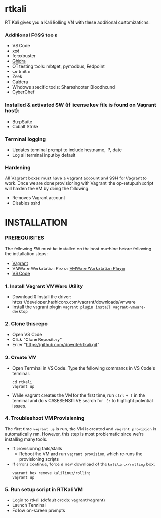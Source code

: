 # rtkali
RT Kali gives you a Kali Rolling VM with these additional customizations:

### Additional FOSS tools
  - VS Code
  - xxd
  - feroxbuster
  - [Ghidra](https://github.com/NationalSecurityAgency/ghidra)
  - OT testing tools: mbtget, pymodbus, Redpoint
  - certmitm
  - Zeek
  - Caldera
  - Windows specific tools: Sharpshooter, Bloodhound
  - CyberChef
  
### Installed & activated SW (if license key file is found on Vagrant host):
  - BurpSuite
  - Cobalt Strike
  
### Terminal logging
  - Updates terminal prompt to include hostname, IP, date
  - Log all terminal input by default
  
### Hardening
All Vagrant boxes must have a vagrant account and SSH for Vagrant to work. Once we are done provisioning with Vagrant, the op-setup.sh script will harden the VM by doing the following:
  - Removes Vagrant account
  - Disables sshd

# INSTALLATION
### PREREQUISITES
The following SW must be installed on the host machine before following the installation steps: 
  - [Vagrant](https://developer.hashicorp.com/vagrant/downloads)
  - VMWare Workstation Pro or [VMWare Workstation Player](https://www.vmware.com/content/vmware/vmware-published-sites/us/products/workstation-player.html)
  - [VS Code](https://code.visualstudio.com/download)

### 1. Install Vagrant VMWare Utility
  - Download & Install the driver: https://developer.hashicorp.com/vagrant/downloads/vmware
  - Install the vagrant plugin `vagrant plugin install vagrant-vmware-desktop`

### 2. Clone this repo
  - Open VS Code
  - Click "Clone Repository"
  - Enter "https://github.com/dowrite/rtkali.git"

### 3. Create VM
  - Open Terminal in VS Code. Type the following commands in VS Code's terminal.
    ```
    cd rtkali
    vagrant up
    ```
  - While vagrant creates the VM for the first time, run `ctrl + f` in the terminal and do s CASESENSITIVE search for ` E:` to highlight potential issues.
    
### 4. Troubleshoot VM Provisioning
The first time `vagrant up` is run, the VM is created and `vagrant provision` is automatically run. However, this step is most problematic since we're installing many tools. 
  - If provisioning fails/stalls
    - Reboot the VM and run `vagrant provision`, which re-runs the provisioning scripts
  - If errors continue, force a new download of the `kalilinux/rolling` box:
    ```
    vagrant box remove kalilinux/rolling
    vagrant up
    ``` 
### 5. Run setup script in RTKali VM
  - Login to rtkali (default creds: vagrant/vagrant)
  - Launch Terminal
  - Follow on-screen prompts
